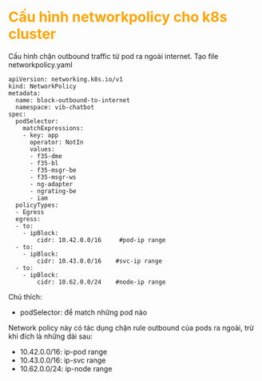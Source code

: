 <h1 style="color:orange">Cấu hình networkpolicy cho k8s cluster</h1>
Cấu hình chặn outbound traffic từ pod ra ngoài internet. Tạo file networkpolicy.yaml

```
apiVersion: networking.k8s.io/v1
kind: NetworkPolicy
metadata:
  name: block-outbound-to-internet
  namespace: vib-chatbot
spec:
  podSelector:
    matchExpressions:
    - key: app
      operator: NotIn
      values:
      - f35-dme
      - f35-bl
      - f35-msgr-be
      - f35-msgr-ws
      - ng-adapter
      - ngrating-be
      - iam
  policyTypes:
  - Egress
  egress:
  - to:
    - ipBlock:
        cidr: 10.42.0.0/16     #pod-ip range
  - to:
    - ipBlock:
        cidr: 10.43.0.0/16    #svc-ip range
  - to:
    - ipBlock:
        cidr: 10.62.0.0/24    #node-ip range
```

Chú thích:
- podSelector: để match những pod nào

Network policy này có tác dụng chặn rule outbound của pods ra ngoài, trừ khi đích là những dải sau:
- 10.42.0.0/16: ip-pod range
- 10.43.0.0/16: ip-svc range
- 10.62.0.0/24: ip-node range
